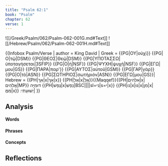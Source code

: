 ```yaml
---
title: "Psalm 62:1"
book: "Psalm"
chapter: 62
verse: 1
---
```

![[/Greek/Psalm/062/Psalm-062-001G.md#Text]]
![[/Hebrew/Psalm/062/Psalm-062-001H.md#Text]]

{{Infobox Psalm/Verse |
  author = King David |
  Greek = {{PG|ΟΥ|οὐχὶ}} {{PG|Ο|τῷ|DSM}} {{PG|ΘΕΟΣ|Θεῷ|DSM}} {{PG|ΥΠΟΤΑΣΣΩ|ὑποταγήσεται|3SFIP}} {{PG|Ο|ἡ|NSF}} {{PG|ΨΥΧΗ|ψυχή|NSF}} {{PG|ΕΓΩ|μου|GS}} {{PG|ΠΑΡΑ|παρ'}} {{PG|ΑΥΤΟΣ|αὐτοῦ|GSM}} {{PG|ΓΑΡ|γὰρ}} {{PG|Ο|τὸ|ASN}} {{PG|ΣΩΤΗΡΙΟΣ|σωτήριόν|ASN}} {{PG|ΕΓΩ|μου|GS}}|
  Hebrew = {{PH|אַךְ|x|אַךְ|x}} {{PH|אֶל|x|אֶל}}{{Maqqef}}{{PH|אלהים|x|אֱלֹהִים|MP}}
דּוּמִיָּה
{{PH|נֶפֶשׁ|x|נַפְשִׁ|BSC||||sl=ני|s=י|x}} {{PH|נו|x|נּוּ|x|מִן|x|מִמֶּ|x}}
יְשׁוּעָתִי
׃|
}}

## Analysis

#### Words

#### Phrases

#### Concepts

## Reflections
